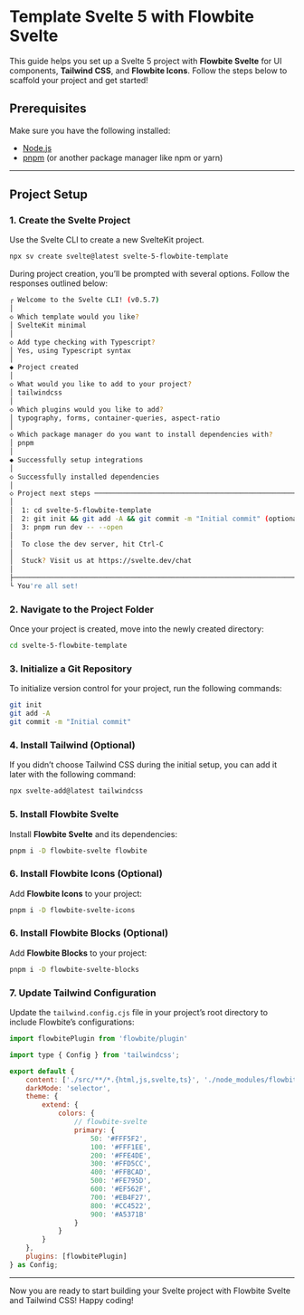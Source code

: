 
# Template Svelte 5 with Flowbite Svelte

This guide helps you set up a Svelte 5 project with **Flowbite Svelte** for UI components, **Tailwind CSS**, and **Flowbite Icons**. Follow the steps below to scaffold your project and get started!

## Prerequisites

Make sure you have the following installed:
- [Node.js](https://nodejs.org/)
- [pnpm](https://pnpm.io/installation) (or another package manager like npm or yarn)

---

## Project Setup

### 1. Create the Svelte Project

Use the Svelte CLI to create a new SvelteKit project.

```bash
npx sv create svelte@latest svelte-5-flowbite-template
```

During project creation, you’ll be prompted with several options. Follow the responses outlined below:

```bash
┌ Welcome to the Svelte CLI! (v0.5.7)
│
◇ Which template would you like?
│ SvelteKit minimal
│
◇ Add type checking with Typescript?
│ Yes, using Typescript syntax
│
◆ Project created
│
◇ What would you like to add to your project?
│ tailwindcss
│
◇ Which plugins would you like to add?
│ typography, forms, container-queries, aspect-ratio
│
◇ Which package manager do you want to install dependencies with?
│ pnpm
│
◆ Successfully setup integrations
│
◇ Successfully installed dependencies
│
◇ Project next steps ─────────────────────────────────────────────────────╮
│                                                                          │
│  1: cd svelte-5-flowbite-template                                        │
│  2: git init && git add -A && git commit -m "Initial commit" (optional)  │
│  3: pnpm run dev -- --open                                               │
│                                                                          │
│  To close the dev server, hit Ctrl-C                                     │
│                                                                          │
│  Stuck? Visit us at https://svelte.dev/chat                              │
│                                                                          │
├──────────────────────────────────────────────────────────────────────────╯
└ You're all set!
```

### 2. Navigate to the Project Folder

Once your project is created, move into the newly created directory:

```bash
cd svelte-5-flowbite-template
```

### 3. Initialize a Git Repository

To initialize version control for your project, run the following commands:

```bash
git init
git add -A
git commit -m "Initial commit"
```

### 4. Install Tailwind (Optional)

If you didn’t choose Tailwind CSS during the initial setup, you can add it later with the following command:

```bash
npx svelte-add@latest tailwindcss
```

### 5. Install Flowbite Svelte

Install **Flowbite Svelte** and its dependencies:

```bash
pnpm i -D flowbite-svelte flowbite
```

### 6. Install Flowbite Icons (Optional)

Add **Flowbite Icons** to your project:

```bash
pnpm i -D flowbite-svelte-icons
```

### 6. Install Flowbite Blocks (Optional)

Add **Flowbite Blocks** to your project:

```bash
pnpm i -D flowbite-svelte-blocks
```


### 7. Update Tailwind Configuration

Update the `tailwind.config.cjs` file in your project’s root directory to include Flowbite’s configurations:

```js
import flowbitePlugin from 'flowbite/plugin'

import type { Config } from 'tailwindcss';

export default {
    content: ['./src/**/*.{html,js,svelte,ts}', './node_modules/flowbite-svelte/**/*.{html,js,svelte,ts}'],
    darkMode: 'selector',
    theme: {
        extend: {
            colors: {
                // flowbite-svelte
                primary: {
                    50: '#FFF5F2',
                    100: '#FFF1EE',
                    200: '#FFE4DE',
                    300: '#FFD5CC',
                    400: '#FFBCAD',
                    500: '#FE795D',
                    600: '#EF562F',
                    700: '#EB4F27',
                    800: '#CC4522',
                    900: '#A5371B'
                }
            }
        }
    },
    plugins: [flowbitePlugin]
} as Config;
```

---

Now you are ready to start building your Svelte project with Flowbite Svelte and Tailwind CSS! Happy coding!
